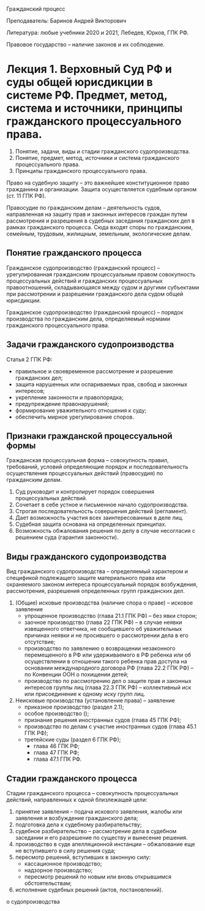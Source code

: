 Гражданский процесс

Преподаватель: Баринов Андрей Викторович

Литература: любые учебники 2020 и 2021, Лебедев, Юрков, ГПК РФ.

Правовое государство – наличие законов и их соблюдение.

# Лекция 1. Верховный Суд РФ и суды общей юрисдикции в системе РФ. Предмет, метод, система и источники, принципы гражданского процессуального права. 

1. Понятие, задачи, виды и стадии гражданского судопроизводства.
2. Понятие, предмет, метод, источники и система гражданского процессуального права.
3. Принципы гражданского процессуального права.

Право на судебную защиту – это важнейшее конституционное право гражданина и организации. Защита осуществляется судебным органом (ст. 11 ГПК РФ).

Правосудие по гражданским делам – деятельность судов, направленная на защиту прав и законных интересов граждан путем рассмотрения и разрешения в судебных заседания гражданских дел в рамках гражданского процесса. Сюда входят споры по гражданским, семейным, трудовым, жилищным, земельным, экологические делам.

## Понятие гражданского процесса

Гражданское судопроизводство (гражданский  процесс) – урегулированная гражданским процессуальным правом совокупность процессуальных действий и гражданских процессуальных правоотношений, складывающаяся между судом и другими субъектами при рассмотрении и разрешении гражданского дела судом общей юрисдикции.

Гражданское судопроизводство (гражданский процесс) – порядок производства по гражданским дела, определяемый нормами гражданского процессуального права.

## Задачи гражданского судопроизводства

Статья 2 ГПК РФ:

- правильное и своевременное рассмотрение и разрешение гражданских дел;
- защита нарушенных или оспариваемых прав, свобод и законных интересов;
- укрепление законности и правопорядка;
- предупреждение правонарушений;
- формирование уважительного отношения к суду;
- обеспечить мирное урегулирование споров.

## Признаки гражданской процессуальной формы

Гражданская процессуальная форма – совокупность правил, требований, условий определяющие порядок и последовательность осуществления процессуальных действий (правосудия) по гражданским делам.

1. Суд руководит и контролирует порядок совершения процессуальных действий.
2. Сочетает в себе устное и письменное начало судопроизводства.
3. Строгая последовательность совершения действий (регламент).
4. Дает возможность участия всех заинтересованных в деле лиц.
5. Судебная защита основана на определенных принципах.
6. Возможность обжалования решения по делу в случае несогласия с решением суда (гарантия законности).

## Виды гражданского судопроизводства

Вид гражданского судопроизводства – определяемый характером и спецификой подлежащего защите материального права или охраняемого законом интереса процессуальный порядок возбуждения, рассмотрения, разрешения определенных групп гражданских дел.

1. (Общие) исковые производства (наличие спора о праве) – исковое заявление
   - упрощенное производство (глава 21.1 ГПК РФ) – без явки сторон;
   - заочное производство (глава 22 ГПК РФ) – в случае неявки извещенного ответчика, не сообщившего об уважительных причинах неявки и не просившего о рассмотрении дела в его отсутствие;
   - производство по заявлению о возвращении незаконного перемещенного в РФ или удерживаемого в РФ ребенка или об осуществлении в отношении такого ребенка прав доступа на основании международного договора РФ (глава 22.2 ГПК РФ) – по Конвенции ООН о похищении детей;
   - производство по рассмотрению дел о защите прав и законных интересов группы лиц (глава 22.3 ГПК РФ) – коллективный иск или присоединение к одному иску групп лиц.
2. Неисковые производства (установление права) – заявление
   - приказное производство (раздел 2.1);
   - особое производство ();
   - признание решения иностранных судов (глава 45 ГПК РФ);
   - производство по делам с участие иностранных судов (глава 45.1 ГПК РФ);
   - третейские суды (раздел 6 ГПК РФ);
     - глава 46 ГПК РФ;
     - глава 47 ГПК РФ;
     - глава 47.1 ГПК РФ.

## Стадии гражданского процесса

Стадии гражданского процесса – совокупность процессуальных действий, направленных к одной близлежащей цели:

1. принятие заявления – подача искового заявления, жалобы или заявления и возбуждение гражданского дела;
2. подготовка дела к судебному разбирательству;
3. судебное разбирательство – рассмотрение дела в судебном заседании и его разрешение по существу и вынесение решения.
4. производство в суде апелляционной инстанции – обжалование еще не вступившего в силу решения суда;
5. пересмотр решений, вступивших в законную силу:
   - кассационное производство;
   - надзорное производство;
   - пересмотр решений по новым или вновь открывшимся обстоятельствам;
6. исполнение судебных решений (актов, постановлений).

о судопроизводства
